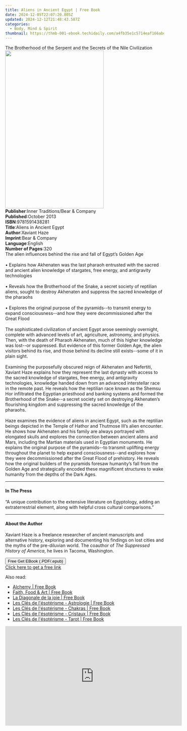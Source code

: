 ```yaml
---
title: Aliens in Ancient Egypt | Free Book
date: 2024-12-05T22:07:20.805Z
updated: 2024-12-12T21:48:43.587Z
categories:
  - Body, Mind & Spirit
thumbnail: https://thmb-001-ebook.techidaily.com/a4fb35e1c5714eaf166abd95fe5e14852be034f9debd4f6e50eec3000ac81048.jpg
---
```

<main id="book-container">
  <div class="flex flex-col">
    <div class="book-brief flex-1 py-6 px-4 sm:p-6 md:py-10 md:px-8">
      <!-- brief-->
      <div class="book-brief-main">
        The Brotherhood of the Serpent and the Secrets of the Nile Civilization
      </div>
    </div>
    <div
      class="book-meta-info flex-1 grid gap-4 col-start-1 col-end-3 row-start-1 sm:mb-6 sm:grid-cols-4 lg:gap-6 lg:col-start-2 lg:row-end-6 lg:row-span-6 lg:mb-0"
    >
      <div
        class="book-meta-info-left place-content-center mt-4 p-4 text-sm leading-6 col-start-2 col-span-2 dark:text-slate-400"
      >
        <img
          class="w-full h-500 object-cover rounded-lg sm:h-255 sm:col-span-2 lg:col-span-full"
          src="https://img-001-ebook.techidaily.com/0a01c2f9044c674fd79407d76524bb97094156919380d3a5f362cb336d6f5bf1.jpg"
          alt=""
          width="312"
          height="500"
        />
      </div>
      <div
        class="book-meta-info-right mt-2 col-start-1 row-start-2 col-span-3 self-center"
      >
        <!-- meta data  -->
        <div class="flex flex-col px-4 md:px-8">
          <div class="flex-1">
            <strong>Publisher</strong>:<span class="px-2"
              >Inner Traditions/Bear &amp; Company</span
            >
          </div>
          <div class="flex-1">
            <strong>Published</strong>:<span class="px-2">October 2013</span>
          </div>
          <div class="flex-1">
            <strong>ISBN</strong>:<span class="px-2">9781591438281</span>
          </div>
          <div class="flex-1">
            <strong>Title</strong>:<span class="px-2"
              >Aliens in Ancient Egypt</span
            >
          </div>
          <div class="flex-1">
            <strong>Author</strong>:<span class="px-2">Xaviant Haze</span>
          </div>
          <div class="flex-1">
            <strong>Imprint</strong>:<span class="px-2"
              >Bear &amp; Company</span
            >
          </div>
          <div class="flex-1">
            <strong>Language</strong>:<span class="px-2">English</span>
          </div>
          <div class="flex-1">
            <strong>Number of Pages</strong>:<span class="px-2">320</span>
          </div>
        </div>
      </div>
    </div>
    <div class="book-description flex-1 py-6 px-4 sm:p-6 md:py-10 md:px-8">
      <div class="book-description-main">
        <div accordion-content="" id="description">
          The alien influences behind the rise and fall of Egypt’s Golden Age
          <br />
          <br />• Explains how Akhenaten was the last pharaoh entrusted with the
          sacred and ancient alien knowledge of stargates, free energy, and
          antigravity technologies <br />
          <br />• Reveals how the Brotherhood of the Snake, a secret society of
          reptilian aliens, sought to destroy Akhenaten and suppress the sacred
          knowledge of the pharaohs <br />
          <br />• Explores the original purpose of the pyramids--to transmit
          energy to expand consciousness--and how they were decommissioned after
          the Great Flood <br />
          <br />The sophisticated civilization of ancient Egypt arose seemingly
          overnight, complete with advanced levels of art, agriculture,
          astronomy, and physics. Then, with the death of Pharaoh Akhenaten,
          much of this higher knowledge was lost--or suppressed. But evidence of
          this former Golden Age, the alien visitors behind its rise, and those
          behind its decline still exists--some of it in plain sight. <br />
          <br />Examining the purposefully obscured reign of Akhenaten and
          Nefertiti, Xaviant Haze explains how they represent the last dynasty
          with access to the sacred knowledge of stargates, free energy, and
          antigravity technologies, knowledge handed down from an advanced
          interstellar race in the remote past. He reveals how the reptilian
          race known as the Shemsu Hor infiltrated the Egyptian priesthood and
          banking systems and formed the Brotherhood of the Snake--a secret
          society set on destroying Akhenaten’s flourishing kingdom and
          suppressing the sacred knowledge of the pharaohs. <br />
          <br />Haze examines the evidence of aliens in ancient Egypt, such as
          the reptilian beings depicted in the Temple of Hathor and Thutmose
          III’s alien encounter. He shows how Akhenaten and his family are
          always portrayed with elongated skulls and explores the connection
          between ancient aliens and Mars, including the Martian materials used
          in Egyptian monuments. He explains the original purpose of the
          pyramids--to transmit uplifting energy throughout the planet to help
          expand consciousness--and explores how they were decommissioned after
          the Great Flood of prehistory. He reveals how the original builders of
          the pyramids foresaw humanity’s fall from the Golden Age and
          strategically encoded these magnificent structures to wake humanity
          from the depths of the Dark Ages.
        </div>
        <div class="accordion-fader"></div>
      </div>
    </div>
    <div class="book-excerpts flex-1 py-6 px-4 sm:p-6 md:py-10 md:px-8">
      <!-- excerpts-->
      <div class="book-excerpts-main">
        <hr />
        <h4 class="placeholder placeholder-heading">
          <span>In The Press</span>
        </h4>
        <p>
          “A unique contribution to the extensive literature on Egyptology,
          adding an extraterrestrial element, along with helpful cross cultural
          comparisons.”
        </p>
      </div>
    </div>
    <div class="book-about-author flex-1 py-6 px-4 sm:p-6 md:py-10 md:px-8">
      <!-- about author-->
      <div class="book-main-author-main">
        <hr />
        <h4 class="placeholder placeholder-heading">
          <span>About the Author</span>
        </h4>
        <p>
          Xaviant Haze is a freelance researcher of ancient manuscripts and
          alternative history, exploring and documenting his findings on lost
          cities and the myths of the pre-diluvian world. The coauthor of
          <i>The Suppressed History of America</i>, he lives in Tacoma,
          Washington.
        </p>
      </div>
    </div>
    <div class="book-free-get flex-1 py-6 px-4 sm:p-6 md:py-10 md:px-8">
      <button
        id="btn-free-get"
        class="bg-blue-500 hover:bg-blue-700 text-white font-bold py-2 px-4 rounded"
      >
        Free Get EBook (.PDF/.epub)
      </button>
      <div id="countdown-display" class="px-2 text-lg mt-2"></div>
      <a
        id="free-link"
        class="hidden bg-blue-500 hover:bg-blue-700 text-white font-bold py-2 px-4 rounded"
        href="https://www.ebooks.com/en-us/book/95782429/aliens-in-ancient-egypt/xaviant-haze/"
        target="_blank"
        >Click here to get a free link</a
      >
    </div>
    <script>
      let countdownTime = 0;
      let countdownInterval = null;
      document
        .getElementById('btn-free-get')
        .addEventListener('click', startCountdown);
      function startCountdown() {
        countdownTime = new Date().getTime() + 60000 * 3;
        countdownInterval = setInterval(updateCountdown, 1000);
        document.getElementById('btn-free-get').disabled = true;
        document
          .getElementById('btn-free-get')
          .classList.add('bg-gray-500', 'cursor-not-allowed');
      }
      function updateCountdown() {
        let currentTime = new Date().getTime();
        let timeLeft = countdownTime - currentTime;
        let secondsLeft = Math.floor(timeLeft / 1000);
        document.getElementById('countdown-display').innerHTML =
          `Remaining time: ${secondsLeft} seconds.`;
        if (secondsLeft <= 0) {
          clearInterval(countdownInterval);
          document.getElementById('btn-free-get').classList.add('hidden');
          document.getElementById('free-link').classList.remove('hidden');
          document.getElementById('countdown-display').innerHTML = '';
        }
      }
    </script>
  </div>
</main>

<ins class="adsbygoogle"
      style="display:block"
      data-ad-client="ca-pub-7571918770474297"
      data-ad-slot="8358498916"
      data-ad-format="auto"
      data-full-width-responsive="true"></ins>
    

<span class="atpl-alsoreadstyle">Also read:</span>
<div><ul>
<li><a href="https://novels-ebooks.techidaily.com/210345999-9780744053517-alchemy/"><u>Alchemy | Free Book</u></a></li>
<li><a href="https://novels-ebooks.techidaily.com/210345647-9781737514916-faith-food-art/"><u>Faith, Food & Art | Free Book</u></a></li>
<li><a href="https://novels-ebooks.techidaily.com/210346019-9782226461247-la-diagonale-de-la-joie/"><u>La Diagonale de la joie | Free Book</u></a></li>
<li><a href="https://novels-ebooks.techidaily.com/210346005-9782226460523-les-cles-de-lesoterisme-astrologie/"><u>Les Clés de l'ésotérisme - Astrologie | Free Book</u></a></li>
<li><a href="https://novels-ebooks.techidaily.com/210346028-9782226460554-les-cles-de-lesoterisme-chakras/"><u>Les Clés de l'ésotérisme - Chakras | Free Book</u></a></li>
<li><a href="https://novels-ebooks.techidaily.com/210346027-9782226460547-les-cles-de-lesoterisme-cristaux/"><u>Les Clés de l'ésotérisme - Cristaux | Free Book</u></a></li>
<li><a href="https://novels-ebooks.techidaily.com/210346021-9782226460530-les-cles-de-lesoterisme-tarot/"><u>Les Clés de l'ésotérisme - Tarot | Free Book</u></a></li>
</ul></div>

<!-- affiliate ads begin -->
<iframe width="560" height="315" src="https://www.youtube.com/embed/kx-Pb0otJCs?si=Mvr49yQVesmJA8-O" title="YouTube video player" frameborder="0" allow="accelerometer; autoplay; clipboard-write; encrypted-media; gyroscope; picture-in-picture; web-share" referrerpolicy="strict-origin-when-cross-origin" allowfullscreen></iframe>
<!-- affiliate ads end -->

